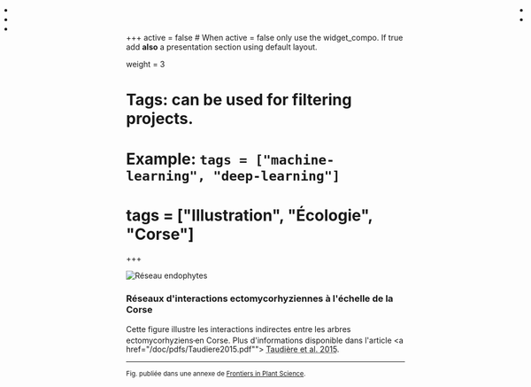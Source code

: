 +++
active = false #  When active = false only use the widget_compo. If true add **also** a presentation section using default layout.

weight = 3

# Tags: can be used for filtering projects.
# Example: `tags = ["machine-learning", "deep-learning"]`
# tags = ["Illustration", "Écologie", "Corse"]
+++

<ul style="position: absolute; top: 0px; left: 0px; margin-right:4px;">
    <li> <a href="https://www.researchgate.net/publication/282651593_Beyond_ectomycorrhizal_bipartite_networks_projected_networks_demonstrate_contrasted_patterns_between_early-_and_late-successional_plants_in_Corsica" title="Article sur ResearchGate"><i class="fab fa-researchgate fa-lg"></i></a> </li> 
    <li> <a href="/doc/pdfs/Taudiere2015.pdf" title="PDF"><i class="fas fa-file-pdf "></i></a> </li>
    <li> <a href="https://www.frontiersin.org/articles/10.3389/fpls.2015.00881/full" title="Site officiel de l'article"><i class="fas fa-external-link-alt "></i></a> </li>
</ul>

<ul style="position: absolute; top: 0px; right: 0px;margin-right:4px;">
    <li> <a href="/img/Illustration/reso_corse/reso_corse.svg" title="Image en format SVG"><i class="far fa-file-image fa-lg"></i></a> </li>
    <li> <a href="/img/Illustration/reso_corse/reso_corse.webp" title="Agrandir l'image"><i class="fas fa-expand fa-lg"></i></a> </li>
</ul>

![Réseau endophytes](/img/Illustration/reso_corse/reso_corse_mini.webp)

### Réseaux d'interactions ectomycorhyziennes à l'échelle de la Corse

Cette figure illustre les interactions indirectes entre les arbres ectomycorhyziens<sup><a href="https://fr.wikipedia.org/wiki/Ectomycorhize"><i class="fab fa-wikipedia-w" style="font-size: 0.5rem;"></i> </a></sup> en Corse. Plus d'informations disponible dans l'article <a href="/doc/pdfs/Taudiere2015.pdf""> <abbr title="Beyond ectomycorrhizal bipartite networks: projected networks demonstrate contrasted patterns between early-and late-successional plants in Corsica">Taudière et al. 2015</abbr></a>.

---

<small class="text-muted"> Fig. publiée dans une annexe de <a href="https://www.frontiersin.org/journals/plant-science"> Frontiers in Plant Science</a>. </small>